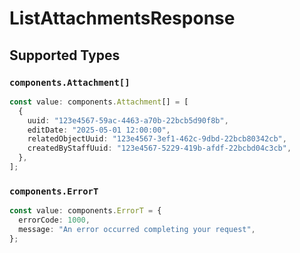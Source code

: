 # ListAttachmentsResponse


## Supported Types

### `components.Attachment[]`

```typescript
const value: components.Attachment[] = [
  {
    uuid: "123e4567-59ac-4463-a70b-22bcb5d90f8b",
    editDate: "2025-05-01 12:00:00",
    relatedObjectUuid: "123e4567-3ef1-462c-9dbd-22bcb80342cb",
    createdByStaffUuid: "123e4567-5229-419b-afdf-22bcbd04c3cb",
  },
];
```

### `components.ErrorT`

```typescript
const value: components.ErrorT = {
  errorCode: 1000,
  message: "An error occurred completing your request",
};
```


